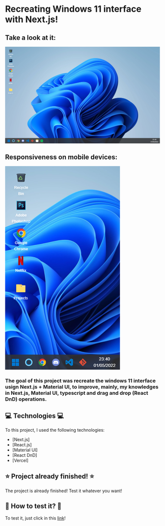 # Recreating Windows 11 interface with Next.js!

## Take a look at it:

![Demonstration](https://github.com/LeoHPC/Windows-11-Clone/blob/main/demos/demo%201.png)

## Responsiveness on mobile devices:

![Demonstration](https://github.com/LeoHPC/Windows-11-Clone/blob/main/demos/demo%202.png)

### The goal of this project was recreate the windows 11 interface usign Next.js + Material UI, to improve, mainly, my knowledges in Next.js, Material UI, typescript and drag and drop (React DnD) operations.

## :computer: Technologies :computer:

To this project, I used the following technologies:

- [Next.js]
- [React.js]
- [Material UI]
- [React DnD]
- [Vercel]

## :star: Project already finished! :star:

The project is already finished! Test it whatever you want!

## :iphone: How to test it? :iphone:

To test it, just click in this [link](https://windows-11-clone-leohpc.vercel.app)!
